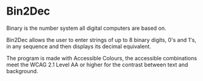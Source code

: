 # Bin2Dec

Binary is the number system all digital computers are based on.

Bin2Dec allows the user to enter strings of up to 8 binary digits, 0's and 1's, in any sequence and then displays its decimal equivalent.

The program is made with Accessible Colours, the accessible combinations meet the WCAG 2.1 Level AA or higher for the contrast between text and background.
